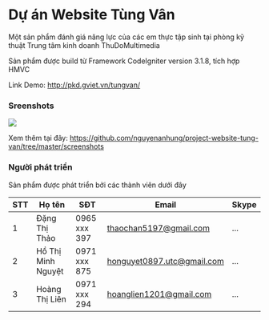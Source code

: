 # Dự án Website Tùng Vân

Một sản phẩm đánh giá năng lực của các em thực tập sinh tại phòng kỹ thuật Trung tâm kinh doanh ThuDoMultimedia

Sản phẩm được build từ Framework CodeIgniter version 3.1.8, tích hợp HMVC 

Link Demo: http://pkd.gviet.vn/tungvan/

### Sreenshots

![](https://i.postimg.cc/Gh8KGZK7/Screen-Shot-2018-12-19-at-02-15-08.png)

Xem thêm tại đây: https://github.com/nguyenanhung/project-website-tung-van/tree/master/screenshots


### Người phát triển

Sản phẩm được phát triển bởi các thành viên dưới đây

| STT  | Họ tên        | SĐT          | Email                  | Skype             |
| ---- | ------------- | ------------ | ---------------------- | ----------------- |
| 1    | Đặng Thị Thảo | 0965 xxx 397 | thaochan5197@gmail.com | ... |
| 2    | Hồ Thị Minh Nguyệt | 0971 xxx 875 | honguyet0897.utc@gmail.com | ... |
| 3    | Hoàng Thị Liên | 0971 xxx 294 | hoanglien1201@gmail.com | ...|
